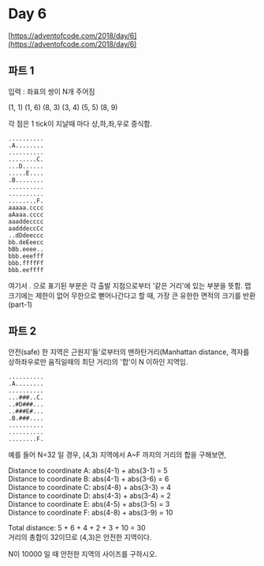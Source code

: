 # Day 6

[https://adventofcode.com/2018/day/6](https://adventofcode.com/2018/day/6)

## 파트 1

입력 : 좌표의 쌍이 N개 주어짐

(1, 1)
(1, 6)
(8, 3)
(3, 4)
(5, 5)
(8, 9)

각 점은 1 tick이 지날때 마다 상,하,좌,우로 증식함.

```
..........
.A........
..........
........C.
...D......
.....E....
.B........
..........
..........
........F.
aaaaa.cccc
aAaaa.cccc
aaaddecccc
aadddeccCc
..dDdeeccc
bb.deEeecc
bBb.eeee..
bbb.eeefff
bbb.ffffFf
bbb.eeffff
```

여기서 . 으로 표기된 부분은 각 출발 지점으로부터 '같은 거리'에 있는 부분을 뜻함.
맵 크기에는 제한이 없어 무한으로 뻗어나간다고 할 때, 가장 큰 유한한 면적의 크기를 반환 (part-1)

## 파트 2

안전(safe) 한 지역은 근원지'들'로부터의 맨하탄거리(Manhattan distance, 격자를 상하좌우로만 움직일때의 최단 거리)의 '합'이 N 이하인 지역임.

```
..........
.A........
..........
...###..C.
..#D###...
..###E#...
.B.###....
..........
..........
........F.
```

예를 들어 N=32 일 경우, (4,3) 지역에서 A~F 까지의 거리의 합을 구해보면,

Distance to coordinate A: abs(4-1) + abs(3-1) = 5<br/>
Distance to coordinate B: abs(4-1) + abs(3-6) = 6<br/>
Distance to coordinate C: abs(4-8) + abs(3-3) = 4<br/>
Distance to coordinate D: abs(4-3) + abs(3-4) = 2<br/>
Distance to coordinate E: abs(4-5) + abs(3-5) = 3<br/>
Distance to coordinate F: abs(4-8) + abs(3-9) = 10

Total distance: 5 + 6 + 4 + 2 + 3 + 10 = 30<br/>
거리의 총합이 32이므로 (4,3)은 안전한 지역이다.

N이 10000 일 때 안전한 지역의 사이즈를 구하시오.
